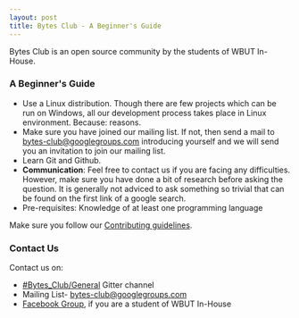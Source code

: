 ```yaml
---
layout: post
title: Bytes Club - A Beginner's Guide
---
```


Bytes Club is an open source community by the students of WBUT In-House.

### A Beginner's Guide

* Use a Linux distribution. Though there are few projects which can be run on Windows, all our development process takes place in Linux environment. Because: reasons.
* Make sure you have joined our mailing list. If not, then send a mail to [bytes-club@googlegroups.com](mailto:bytes-club@googlegroups.com) introducing yourself and we will send you an invitation to join our mailing list.
* Learn Git and Github.
* **Communication**: Feel free to contact us if you are facing any difficulties. However, make sure you have done a bit of research before asking the question. It is generally not adviced to ask something so trivial that can be found on the first link of a google search.
* Pre-requisites: Knowledge of at least one programming language


Make sure you follow our [Contributing guidelines](/contributing).

### Contact Us

Contact us on: 

* [#Bytes_Club/General](https://gitter.im/Bytes_Club/General) Gitter channel
* Mailing List- [bytes-club@googlegroups.com](mailto:bytes-club@googlegroups.com)
* [Facebook Group](https://www.facebook.com/groups/718359538212066/), if you are a student of WBUT In-House
